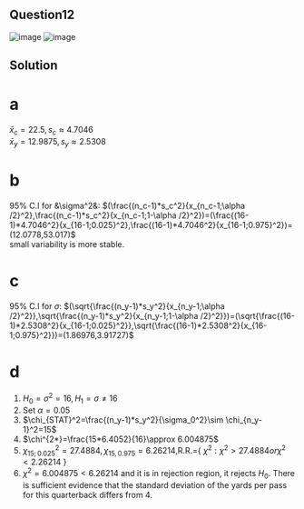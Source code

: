 ## Question12
![image](https://github.com/user-attachments/assets/0530fdd1-4f45-41e2-8cf9-30ca00dc0fde)
![image](https://github.com/user-attachments/assets/ef9023c8-d031-4b6c-b01b-e11ae7231365)
## Solution
# a
 $\bar{x}_c=22.5,s_c\approx 4.7046$  
 $\bar{x}_y=12.9875,s_y\approx 2.5308$
# b
 95% C.I for &\sigma^2&: $(\frac{(n_c-1)*s_c^2}{x_{n_c-1;\alpha /2}^2},\frac{(n_c-1)*s_c^2}{x_{n_c-1;1-\alpha /2}^2})=(\frac{(16-1)*4.7046^2}{x_{16-1;0.025}^2},\frac{(16-1)*4.7046^2}{x_{16-1;0.975}^2})=(12.0778,53.017)$  
 small variability is more stable.
# c
95% C.I for $\sigma$: $(\sqrt{\frac{(n_y-1)*s_y^2}{x_{n_y-1;\alpha /2}^2}},\sqrt{\frac{(n_y-1)*s_y^2}{x_{n_y-1;1-\alpha /2}^2}})=(\sqrt{\frac{(16-1)*2.5308^2}{x_{16-1;0.025}^2}},\sqrt{\frac{(16-1)*2.5308^2}{x_{16-1;0.975}^2}})=(1.86976,3.91727)$
# d
 1. $H_0=\sigma^2=16,  H_1=\sigma \neq 16$
 2. Set $\alpha=0.05$
 3. $\chi_{STAT}^2=\frac{(n_y-1)*s_y^2}{\sigma_0^2}\sim \chi_{n_y-1}^2=15$
 4. $\chi^{2*}=\frac{15*6.4052}{16}\approx 6.004875$
 5. $\chi_{15;0.025}^2=27.4884,\chi_{15,0.975}=6.26214$,R.R.={ $\chi^2:\chi^2>27.4884 or \chi^2<2.26214$ }
 6. $\chi^2=6.004875<6.26214$ and it is in rejection region, it  rejects $H_0$. There is sufficient evidence that the standard deviation of the yards per pass for this quarterback differs from 4.
    
